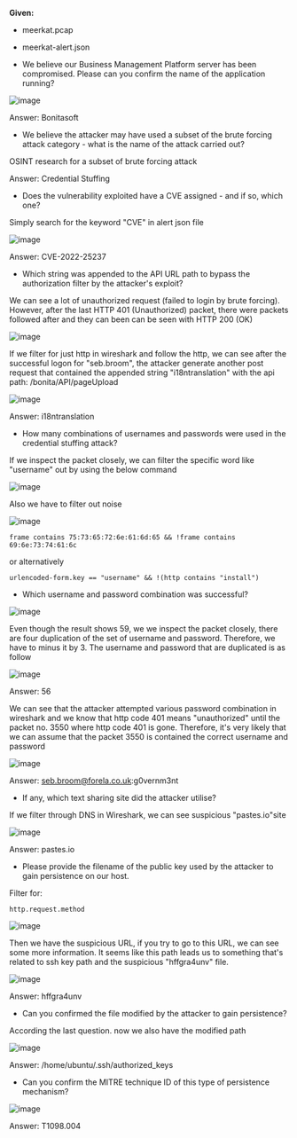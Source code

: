 **Given:**
- meerkat.pcap
- meerkat-alert.json







- We believe our Business Management Platform server has been compromised. Please can you confirm the name of the application running?

![image](https://github.com/jirayus013t/cybersecurityprojects/assets/49973180/949db684-e32c-4a7f-8397-a751f1f43abf)

Answer: Bonitasoft

- We believe the attacker may have used a subset of the brute forcing attack category - what is the name of the attack carried out?

OSINT research for a subset of brute forcing attack

Answer: Credential Stuffing

- Does the vulnerability exploited have a CVE assigned - and if so, which one?

Simply search for the keyword "CVE" in alert json file

![image](https://github.com/jirayus013t/cybersecurityprojects/assets/49973180/eea32031-3037-4240-9c57-1d12d9096838)

Answer: CVE-2022-25237

- Which string was appended to the API URL path to bypass the authorization filter by the attacker's exploit?


We can see a lot of unauthorized request (failed to login by brute forcing). However,  after the last HTTP 401 (Unauthorized) packet, there were packets followed after and they can been can be seen with HTTP 200 (OK)

![image](https://github.com/jirayus013t/cybersecurityprojects/assets/49973180/fe77a203-8fc5-4509-bdda-de4e87f07520)

If we filter for just http in wireshark and follow the http, we can see after the successful logon for "seb.broom", the attacker generate another post request that contained the appended string "i18ntranslation" with the api path: /bonita/API/pageUpload

![image](https://github.com/jirayus013t/cybersecurityprojects/assets/49973180/fa3422a1-9caa-4c43-abce-8d1f85cc71be)

Answer: i18ntranslation

- How many combinations of usernames and passwords were used in the credential stuffing attack?


If we inspect the packet closely, we can filter the specific word like "username" out by using the below command

![image](https://github.com/jirayus013t/cybersecurityprojects/assets/49973180/d5f1dc3d-58dd-4eef-be8b-953022b5eb72)


Also we have to filter out noise

![image](https://github.com/jirayus013t/cybersecurityprojects/assets/49973180/5758b92d-e2b0-4df0-a91f-5cac23601f25)

```
frame contains 75:73:65:72:6e:61:6d:65 && !frame contains 69:6e:73:74:61:6c

```
or alternatively

```
urlencoded-form.key == "username" && !(http contains "install")
```
- Which username and password combination was successful?


![image](https://github.com/jirayus013t/cybersecurityprojects/assets/49973180/69fde73c-c8d1-45e4-9d4a-01bdedfa621c)


Even though the result shows 59, we we inspect the packet closely, there are four duplication of the set of username and password. Therefore, we have to minus it by 3. The username and password that are duplicated is as follow 

![image](https://github.com/jirayus013t/cybersecurityprojects/assets/49973180/d1858cd8-8e71-405a-a338-b0488598253a)

Answer: 56


We can see that the attacker attempted various password combination in wireshark and we know that http code 401 means "unauthorized" until the packet no. 3550 where http code 401 is gone. Therefore, it's very likely that we can assume that the packet 3550 is contained the correct username and password

![image](https://github.com/jirayus013t/cybersecurityprojects/assets/49973180/88906422-b625-4a6a-804b-52b58dc4cd92)


Answer: seb.broom@forela.co.uk:g0vernm3nt


- If any, which text sharing site did the attacker utilise?

If we filter through DNS in Wireshark, we can see suspicious "pastes.io"site

![image](https://github.com/jirayus013t/cybersecurityprojects/assets/49973180/c2ac0ded-121a-4b6b-923f-3773fd10d83f)

Answer: pastes.io


- Please provide the filename of the public key used by the attacker to gain persistence on our host.

Filter for:
```
http.request.method
```

![image](https://github.com/jirayus013t/cybersecurityprojects/assets/49973180/d897f65f-09a6-4a8d-b5a6-2b6c0209c373)



Then we have the suspicious URL, if you try to go to this URL, we can see some more information. It seems like this path leads us to something that's related to ssh key path and the suspicious "hffgra4unv" file.

![image](https://github.com/jirayus013t/cybersecurityprojects/assets/49973180/98308e34-b477-4b82-b431-b62d11a4b470)


Answer: hffgra4unv


- Can you confirmed the file modified by the attacker to gain persistence?

According the last question. now we also have the modified path

![image](https://github.com/jirayus013t/cybersecurityprojects/assets/49973180/8061f7a6-52ed-400d-9012-7553375ddf46)

Answer: /home/ubuntu/.ssh/authorized_keys


- Can you confirm the MITRE technique ID of this type of persistence mechanism?

![image](https://github.com/jirayus013t/cybersecurityprojects/assets/49973180/cd5c5a38-9160-46d0-8777-a8731ebcd24c)


Answer: T1098.004
